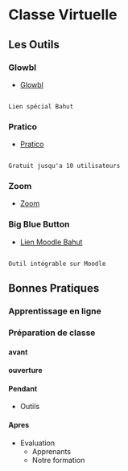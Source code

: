 # Classe Virtuelle

## Les Outils

### Glowbl

- [Glowbl](https://lebahut.glowbl.com/)

```{note}

Lien spécial Bahut

```

### Pratico

- [Pratico](https://www.pratico.io/fr)

```{admonition} Tarif

Gratuit jusqu'a 10 utilisateurs

```

### Zoom 

- [Zoom](https://zoom.us/fr/signin#/login)


### Big Blue Button

- [Lien Moodle Bahut](https://iaconnect.intelligence-apprentie.fr/login/index.php)

```{note}

Outil intégrable sur Moodle

```

## Bonnes Pratiques

### Apprentissage en ligne



### Préparation de classe 


#### avant


#### ouverture


#### Pendant 

- Outils


#### Apres

- Evaluation 
    - Apprenants
    - Notre formation
    



